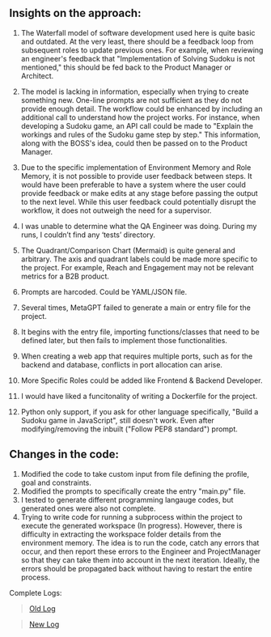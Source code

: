 ## Insights on the approach:
1.  The Waterfall model of software development used here is quite basic and outdated. At the very least, there should be a feedback loop from subsequent roles to update previous ones. For example, when reviewing an engineer's feedback that "Implementation of Solving Sudoku is not mentioned," this should be fed back to the Product Manager or Architect.

2. The model is lacking in information, especially when trying to create something new. One-line prompts are not sufficient as they do not provide enough detail. The workflow could be enhanced by including an additional call to understand how the project works. For instance, when developing a Sudoku game, an API call could be made to "Explain the workings and rules of the Sudoku game step by step." This information, along with the BOSS's idea, could then be passed on to the Product Manager.

3. Due to the specific implementation of Environment Memory and Role Memory, it is not possible to provide user feedback between steps. It would have been preferable to have a system where the user could provide feedback or make edits at any stage before passing the output to the next level. While this user feedback could potentially disrupt the workflow, it does not outweigh the need for a supervisor. 

4. I was unable to determine what the QA Engineer was doing. During my runs, I couldn’t find any ‘tests’ directory.

5. The Quadrant/Comparison Chart (Mermaid) is quite general and arbitrary. The axis and quadrant labels could be made more specific to the project. For example, Reach and Engagement may not be relevant metrics for a B2B product.

6. Prompts are harcoded. Could be YAML/JSON file.

7. Several times, MetaGPT failed to generate a main or entry file for the project.

8.  It begins with the entry file, importing functions/classes that need to be defined later, but then fails to implement those functionalities.

9. When creating a web app that requires multiple ports, such as for the backend and database, conflicts in port allocation can arise.

10. More Specific Roles could be added like Frontend & Backend Developer.

11. I would have liked a funcitonality of writing a Dockerfile for the project.

12. Python only support, if you ask for other language specifically, "Build a Sudoku game in JavaScript", still doesn't work. Even after modifying/removing the inbuilt ("Follow PEP8 standard") prompt.
 


## Changes in the code:

1. Modified the code to take custom input from file defining the profile, goal and constraints.
2. Modified the prompts to specifically create the entry "main.py" file.
3. I tested to generate different programming langauge codes, but generated ones were also not complete. 
4. Trying to write code for running a subprocess within the project to execute the generated workspace (In progress). However, there is difficulty in extracting the workspace folder details from the environment memory. The idea is to run the code, catch any errors that occur, and then report these errors to the Engineer and ProjectManager so that they can take them into account in the next iteration. Ideally, the errors should be propagated back without having to restart the entire process.


Complete Logs:
> [Old Log](workspace/old/sudoku_game/log.txt)

> [New Log](workspace/new/sudoku_game/log.txt)
